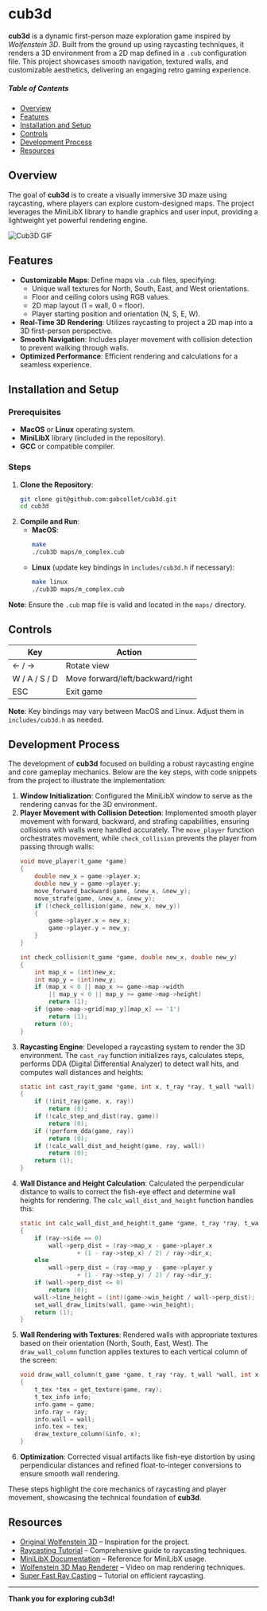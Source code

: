 # cub3d

**cub3d** is a dynamic first-person maze exploration game inspired by *Wolfenstein 3D*. Built from the ground up using raycasting techniques, it renders a 3D environment from a 2D map defined in a `.cub` configuration file. This project showcases smooth navigation, textured walls, and customizable aesthetics, delivering an engaging retro gaming experience.

##### Table of Contents  
- [Overview](#overview)  
- [Features](#features)  
- [Installation and Setup](#installation-and-setup)  
- [Controls](#controls)  
- [Development Process](#development-process)  
- [Resources](#resources)  

## Overview

The goal of **cub3d** is to create a visually immersive 3D maze using raycasting, where players can explore custom-designed maps. The project leverages the MiniLibX library to handle graphics and user input, providing a lightweight yet powerful rendering engine.

  ![Cub3D GIF](cub(1).gif)

## Features

- **Customizable Maps**: Define maps via `.cub` files, specifying:
  - Unique wall textures for North, South, East, and West orientations.
  - Floor and ceiling colors using RGB values.
  - 2D map layout (1 = wall, 0 = floor).
  - Player starting position and orientation (N, S, E, W).
- **Real-Time 3D Rendering**: Utilizes raycasting to project a 2D map into a 3D first-person perspective.
- **Smooth Navigation**: Includes player movement with collision detection to prevent walking through walls.
- **Optimized Performance**: Efficient rendering and calculations for a seamless experience.

## Installation and Setup

### Prerequisites
- **MacOS** or **Linux** operating system.
- **MiniLibX** library (included in the repository).
- **GCC** or compatible compiler.

### Steps
1. **Clone the Repository**:
   ```bash
   git clone git@github.com:gabcollet/cub3d.git
   cd cub3d
   ```
2. **Compile and Run**:
   - **MacOS**:
     ```bash
     make
     ./cub3D maps/m_complex.cub
     ```
   - **Linux** (update key bindings in `includes/cub3d.h` if necessary):
     ```bash
     make linux
     ./cub3D maps/m_complex.cub
     ```

**Note**: Ensure the `.cub` map file is valid and located in the `maps/` directory.

## Controls

| Key           | Action            |
|---------------|-------------------|
| ← / →         | Rotate view       |
| W / A / S / D | Move forward/left/backward/right |
| ESC           | Exit game         |

**Note**: Key bindings may vary between MacOS and Linux. Adjust them in `includes/cub3d.h` as needed.

## Development Process

The development of **cub3d** focused on building a robust raycasting engine and core gameplay mechanics. Below are the key steps, with code snippets from the project to illustrate the implementation:

1. **Window Initialization**: Configured the MiniLibX window to serve as the rendering canvas for the 3D environment.
2. **Player Movement with Collision Detection**: Implemented smooth player movement with forward, backward, and strafing capabilities, ensuring collisions with walls were handled accurately. The `move_player` function orchestrates movement, while `check_collision` prevents the player from passing through walls:
   ```c
   void move_player(t_game *game)
   {
       double new_x = game->player.x;
       double new_y = game->player.y;
       move_forward_backward(game, &new_x, &new_y);
       move_strafe(game, &new_x, &new_y);
       if (!check_collision(game, new_x, new_y))
       {
           game->player.x = new_x;
           game->player.y = new_y;
       }
   }

   int check_collision(t_game *game, double new_x, double new_y)
   {
       int map_x = (int)new_x;
       int map_y = (int)new_y;
       if (map_x < 0 || map_x >= game->map->width
           || map_y < 0 || map_y >= game->map->height)
           return (1);
       if (game->map->grid[map_y][map_x] == '1')
           return (1);
       return (0);
   }
   ```
3. **Raycasting Engine**: Developed a raycasting system to render the 3D environment. The `cast_ray` function initializes rays, calculates steps, performs DDA (Digital Differential Analyzer) to detect wall hits, and computes wall distances and heights:
   ```c
   static int cast_ray(t_game *game, int x, t_ray *ray, t_wall *wall)
   {
       if (!init_ray(game, x, ray))
           return (0);
       if (!calc_step_and_dist(ray, game))
           return (0);
       if (!perform_dda(game, ray))
           return (0);
       if (!calc_wall_dist_and_height(game, ray, wall))
           return (0);
       return (1);
   }
   ```
4. **Wall Distance and Height Calculation**: Calculated the perpendicular distance to walls to correct the fish-eye effect and determine wall heights for rendering. The `calc_wall_dist_and_height` function handles this:
   ```c
   static int calc_wall_dist_and_height(t_game *game, t_ray *ray, t_wall *wall)
   {
       if (ray->side == 0)
           wall->perp_dist = (ray->map_x - game->player.x
                   + (1 - ray->step_x) / 2) / ray->dir_x;
       else
           wall->perp_dist = (ray->map_y - game->player.y
                   + (1 - ray->step_y) / 2) / ray->dir_y;
       if (wall->perp_dist <= 0)
           return (0);
       wall->line_height = (int)(game->win_height / wall->perp_dist);
       set_wall_draw_limits(wall, game->win_height);
       return (1);
   }
   ```
5. **Wall Rendering with Textures**: Rendered walls with appropriate textures based on their orientation (North, South, East, West). The `draw_wall_column` function applies textures to each vertical column of the screen:
   ```c
   void draw_wall_column(t_game *game, t_ray *ray, t_wall *wall, int x)
   {
       t_tex *tex = get_texture(game, ray);
       t_tex_info info;
       info.game = game;
       info.ray = ray;
       info.wall = wall;
       info.tex = tex;
       draw_texture_column(&info, x);
   }
   ```
6. **Optimization**: Corrected visual artifacts like fish-eye distortion by using perpendicular distances and refined float-to-integer conversions to ensure smooth wall rendering.

These steps highlight the core mechanics of raycasting and player movement, showcasing the technical foundation of **cub3d**.

## Resources

- [Original Wolfenstein 3D](http://users.atw.hu/wolf3d/) – Inspiration for the project.
- [Raycasting Tutorial](https://lodev.org/cgtutor/raycasting.html) – Comprehensive guide to raycasting techniques.
- [MiniLibX Documentation](https://harm-smits.github.io/42docs/libs/minilibx) – Reference for MiniLibX usage.
- [Wolfenstein 3D Map Renderer](https://www.youtube.com/watch?v=eOCQfxRQ2pY) – Video on map rendering techniques.
- [Super Fast Ray Casting](https://www.youtube.com/watch?v=NbSee-XM7WA&t=1393s) – Tutorial on efficient raycasting.

---

**Thank you for exploring cub3d!**
